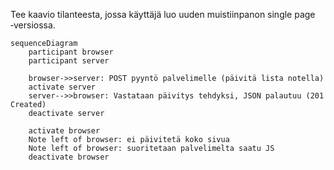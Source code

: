 Tee kaavio tilanteesta, jossa käyttäjä luo uuden muistiinpanon single page ‑versiossa.

```mermaid
sequenceDiagram
    participant browser
    participant server

    browser->>server: POST pyyntö palvelimelle (päivitä lista notella)
    activate server
    server-->>browser: Vastataan päivitys tehdyksi, JSON palautuu (201 Created)
    deactivate server
    
    activate browser
    Note left of browser: ei päivitetä koko sivua
    Note left of browser: suoritetaan palvelimelta saatu JS
    deactivate browser


```